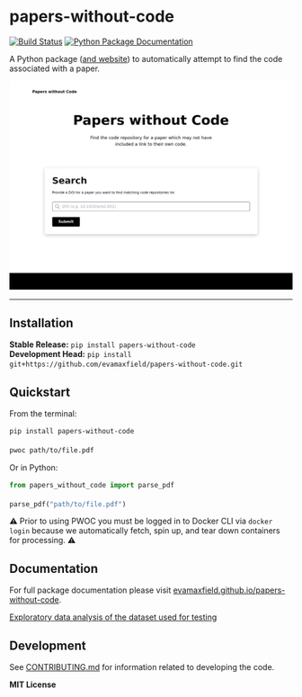 # papers-without-code

[![Build Status](https://github.com/evamaxfield/papers-without-code/workflows/CI/badge.svg)](https://github.com/evamaxfield/papers-without-code/actions)
[![Python Package Documentation](https://github.com/evamaxfield/papers-without-code/workflows/Documentation/badge.svg)](https://evamaxfield.github.io/papers-without-code)

A Python package ([and website](https://paperswithoutcode.org)) to automatically attempt to find the code associated with a paper.

[![Image of the Papers without Code web application homepage](https://raw.githubusercontent.com/evamaxfield/papers-without-code/main/docs/_static/web-landing.png)](https://paperswithoutcode.org)

---

## Installation

**Stable Release:** `pip install papers-without-code`<br>
**Development Head:** `pip install git+https://github.com/evamaxfield/papers-without-code.git`

## Quickstart

From the terminal:

```bash
pip install papers-without-code

pwoc path/to/file.pdf
```

Or in Python:

```python
from papers_without_code import parse_pdf

parse_pdf("path/to/file.pdf")
```

⚠️ Prior to using PWOC you must be logged in to Docker CLI via `docker login`
because we automatically fetch, spin up, and tear down containers for processing. ⚠️

## Documentation

For full package documentation please visit [evamaxfield.github.io/papers-without-code](https://evamaxfield.github.io/papers-without-code).

[Exploratory data analysis of the dataset used for testing](https://evamaxfield.github.io/papers-without-code/eda.html)

## Development

See [CONTRIBUTING.md](CONTRIBUTING.md) for information related to developing the code.

**MIT License**
